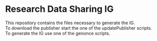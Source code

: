 # Research Data Sharing IG
This repository contains the files necessary to generate the IG.  
To download the publisher start the one of the updatePublisher scripts.  
To generate the IG use one of the genonce scripts.  
